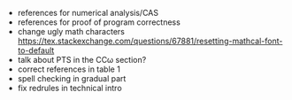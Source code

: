 - references for numerical analysis/CAS
- references for proof of program correctness
- change ugly math characters https://tex.stackexchange.com/questions/67881/resetting-mathcal-font-to-default
- talk about PTS in the CCω section?
- correct references in table 1
- spell checking in gradual part
- fix redrules in technical intro